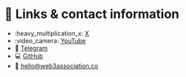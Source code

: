 # 💬 Links & contact information

* :heavy\_multiplication\_x: [X](https://twitter.com/W3Association)
* :video\_camera: [YouTube](https://www.youtube.com/@Web3Association)
* 💬  [Telegram](https://t.me/Web3Association)
* :computer: [GitHub](https://github.com/web3association)
* :e-mail: hello@web3association.co
